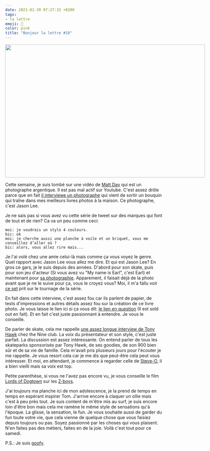 ```yaml
---
date: 2021-01-30 07:27:33 +0200
tags: 
- la lettre
emoji: 💌
color: pink
title: "Bonjour la lettre #10"
---
```


<img class="tl-email-image" data-id="4034518" height="426" src="https://gallery.tinyletterapp.com/a0d8b178d0758f62b0c01a8cd9fc5d00a4997449/images/09f5e0a3-e222-4c27-82bb-a6fc6ddd93c6.jpeg" style="width: 640px; max-width: 640px;" width="640"/>

Cette semaine, je suis tombé sur une vidéo de <a href="https://www.youtube.com/channel/UCopwCE5bVtffQif8IFkbUuw">Matt Day</a> qui est un photographe argentique. Il est pas mal actif sur Youtube. C'est assez drôle parce que en fait <a href="https://www.youtube.com/watch?v=IvRhi0udkEg">il interviewe un photographe</a> qui vient de sortir un bouquin qui traîne dans mes meilleurs livres photos à la maison. Ce photographe, c'est Jason Lee.

Je ne sais pas si vous avez vu cette série de tweet sur des marques qui font de tout et de rien? Ca va un peu comme ceci:

```
moi: je voudrais un stylo 4 couleurs. 
bic: ok
moi: je cherche aussi une planche à voile et un briquet, vous me conseillez d’aller où ?
bic: alors, vous allez rire mais...
```

Je l'ai volé chez une amie celui-là mais comme ça vous voyez le genre. Quel rapport avec Jason Lee vous allez me dire. Et qui est Jason Lee? En gros ce gars, je le suis depuis des années. D'abord pour son skate, puis pour son jeu d'acteur (Si vous avez vu "My name is Earl", c'est Earl) et maintenant pour <a href="https://www.jasonleefilm.com">sa photographie</a>. Apparement, il faisait déjà de la photo avant que je ne le suive pour ça, vous le croyez vous? Moi, il m'a fallu voir <a href="https://www.jasonleefilm.com/shop/trailer-park-print-set">ce set</a> prit sur le tournage de la série.</p>
<p>En fait dans cette interview, c'est assez fou car ils parlent de papier, de tests d'impressions et autres détails assez fou sur la création de ce livre photo. Je vous laisse le lien ici si ça vous dit: <a href="https://www.stanleybarker.co.uk/collections/frontpage/products/jason-lee">le lien en question</a> (Il est sold out en fait). Et en fait c'est juste passionnant à entendre. Je vous le conseille.

De parler de skate, cela me rappelle <a href="https://www.youtube.com/watch?v=z4pwm37EVyw">une assez longue interview de Tony Hawk</a> chez the Nine club. La voix du présentateur et son style, c'est juste parfait. La discussion est assez intéressante. On entend parler de tous les skateparks sponsorisés par Tony Hawk, de ses goodies, de son 900 bien sûr et de sa vie de famille. Cela m'avait pris plusieurs jours pour l'écouter je me rappelle. Je vous resort cela car je me dis que peut-être cela peut vous intéresser. Et moi, en attendant, je commence à regarder celle de <a href="https://www.youtube.com/watch?v=Jp7VCqNGSx4">Steve-O</a>, il a bien vieilli mais sa voix est top.

Petite parenthèse, si vous ne l'avez pas encore vu, je vous conseille le film <a href="https://www.youtube.com/watch?v=KHwimJTfvxE">Lords of Dogtown</a> sur les <a href="https://en.wikipedia.org/wiki/Z-Boys">Z-boys</a>.

J'ai toujours ma planche ici de mon adolescence, je la prend de temps en temps en espérant inspirer Tom. J'arrive encore à claquer un ollie mais c'est à peu près tout. Je suis content de m'être mis au surf, je suis encore loin d'être bon mais cela me ramène le même style de sensations qu'à l'époque. La glisse, la sensation, le fun. Je vous souhaite aussi de garder du fun toute votre vie, que cela vienne de quelque chose que vous faisiez depuis toujours ou pas. Soyez passionné par les choses qui vous plaisent. N'en faites pas des métiers, faites en de la joie. Voilà c'est tout pour ce samedi. 

P.S.: Je suis <a href="https://skateboard-academy.com/goofy-ou-regular.html">goofy</a>.